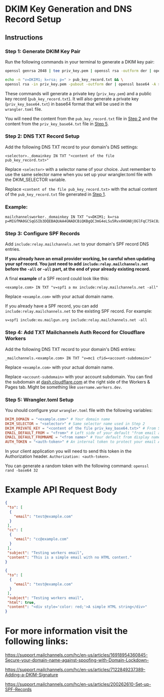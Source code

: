 # DKIM Key Generation and DNS Record Setup

## Instructions

### Step 1: Generate DKIM Key Pair

Run the following commands in your terminal to generate a DKIM key pair:

```bash
openssl genrsa 2048 | tee priv_key.pem | openssl rsa -outform der | openssl base64 -A > priv_key_base64.txt
```

```bash
echo -n "v=DKIM1; k=rsa; p=" > pub_key_record.txt && \
openssl rsa -in priv_key.pem -pubout -outform der | openssl base64 -A >> pub_key_record.txt
```

These commands will generate a private key (`priv_key.pem`) and a public key record (`pub_key_record.txt`). It will also generate a private key (`priv_key_base64.txt`) in base64 format that will be used in the `wrangler.toml` file.

You will need the content from the `pub_key_record.txt` file in [Step 2](#step-2-dns-txt-record-setup) and the content from the `priv_key_base64.txt` file in [Step 5](#step-5-wranglertoml-setup).

### Step 2: DNS TXT Record Setup

Add the following DNS TXT record to your domain's DNS settings:

```plaintext
<selector>._domainkey IN TXT "<content of the file pub_key_record.txt>"
```

Replace `<selector>` with a selector name of your choice. Just remember to use the same selector name when you set up your wrangler.toml file with the DKIM_SELECTOR variable.

Replace `<content of the file pub_key_record.txt>` with the actual content of the `pub_key_record.txt` file generated in [Step 1](#step-1-generate-dkim-key-pair).

### Example:

```plaintext
mailchannelsworker._domainkey IN TXT "v=DKIM1; k=rsa p=MIGfMA0GCSqGSIb3DQEBAQUAA4GNADCBiQKBgQC3mG4eLSu5Rvx6HGN8jOGlFqC75kC8zNtewXFNlrFnz9lfFkDI+1C4olQ+8H1OpCo4m77LU/NKzS1Koy5Cn/nLhn5oTwEx1DfU3//yCj5mQWYpTfbI1U/8OjGMepxJ2tXGh+sBK28Kvs0zhdDwjCkY3bT+1aZuKhELeWyETiTQIDAQAB"
```

### Step 3: Configure SPF Records

Add `include:relay.mailchannels.net` to your domain's SPF record DNS entries.

**If you already have an email provider working, be careful when updating your spf record. You just need to add `include:relay.mailchannels.net` before the `-all` or `~all` part, at the end of your already existing record.**

A final **example** of a SPF record could look like this:

```plaintext
<example.com> IN TXT "v=spf1 a mx include:relay.mailchannels.net -all"
```

Replace `<example.com>` with your actual domain name.

If you already have a SPF record, you can add `include:relay.mailchannels.net` to the existing SPF record. For example:

```plaintext
v=spf1 include:eu.mailgun.org include:relay.mailchannels.net -all
```

### Step 4: Add TXT Mailchannels Auth Record for Cloudflare Workers

Add the following DNS TXT record to your domain's DNS entries:

```plaintext
_mailchannels.<example.com> IN TXT "v=mc1 cfid=<account-subdomain>"
```

Replace `<example.com>` with your actual domain name.

Replace `<account-subdomain>` with your account subdomain. You can find the subdomain at [dash.cloudflare.com](https://dash.cloudflare.com/) at the right side of the Workers & Pages tab. Might be something like `username.workers.dev`.

### Step 5: Wrangler.toml Setup

You should configure your `wrangler.toml` file with the following variables:

```toml
DKIM_DOMAIN = "<example.com>" # Your domain name
DKIM_SELECTOR = "<selector>" # Same selector name used in Step 2
DKIM_PRIVATE_KEY = "<content of the file priv_key_base64.txt>" # From Step 1
EMAIL_DEFAULT_FROM = "<from>" # Left side of your default "from email address", don't include the domain name. For example, to send emails from noreply@example.com, you should set this as "noreply"
EMAIL_DEFAULT_FROMNAME = "<from name>" # Your default from display name, something like "No Reply Example"
AUTH_TOKEN = "<auth-token>" # An internal token to protect your email API endpoint
```

In your client application you will need to send this token in the Authorization header. `Authorization: <auth-token>`.

You can generate a random token with the following command: `openssl rand -base64 32`

# Example API Request Body

```json
{
 "to": [
  {
  	"email": "test@example.com"
  }
 ],
 "cc": [
  {
  	"email": "cc@example.com"
  }
 ],
 "subject": "Testing workers email",
 "content": "This is a simple email with no HTML content."
}

{
 "to": [
  {
  	"email": "test@example.com"
  }
 ],
 "subject": "Testing workers email",
 "html": true,
 "content": "<div style='color: red;'>A simple HTML string</div>"
}
```

# For more information visit the following links:

https://support.mailchannels.com/hc/en-us/articles/16918954360845-Secure-your-domain-name-against-spoofing-with-Domain-Lockdown-

https://support.mailchannels.com/hc/en-us/articles/7122849237389-Adding-a-DKIM-Signature

https://support.mailchannels.com/hc/en-us/articles/200262610-Set-up-SPF-Records
